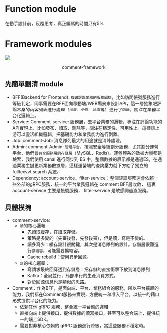 # Function module

在動手設計前，反覆思考，真正編碼的時間只有5%

# Framework modules

![](/week6-comment-system/ch01-function-design/pic/comment-framework.png)
<center>comment-framework</center>

## 先簡單劃清 module

- BFF(Backend for Frontend): `複雜評論業務的服務編排`，比如訪問帳號服務進行等級判定，同事需要在BFF面向移動端/WEB場景來設計API，這一層抽象吧評論本身的內容列表進行處理（`加載`、`分頁`、`排序`等）進行了`隔離`，關注在業務平台化邏輯上。
- Service: Comment-service: 服務層，去平台業務的邏輯，專注在評論功能的API實現上，比如發布、讀取、刪除等，關注在穩定性、可用性上。這樣讓上游可以靈活組織邏輯，把基礎能力和業務能力進行剝離。
- Job: comment-Job: 消息隊列最大的用途就是消峰處理。
- Admin: comment-Admin: `管理平台`，按照安全等級劃分服務，尤其劃分運營平台，他們會`共享服務層的存儲層`（MySQL、Redis）。運營體系的數據大量都是檢索，我們使用 canal 進行同步到 ES 中，整個數據的展示都是通過ES，在通過業務主鍵更新業務數據層，這樣運營端的查詢壓力就下方給了獨立的 fulltexvvt search 系統。
- Dependency: account-service、filter-service：整個評論服務還會依賴一些外部的gRPC服務，統一的平台業務邏輯在 comment BFF層收斂， 這裏 account-service 主要是帳號服務， filter-service 是敏感詞過濾服務。

## 具體模塊
- comment-service:
    - `讀`的核心邏輯
        - 先讀取緩存，在讀取存儲。 
        - 策略是多變的（先審後發，先發後審），但是讀，寫是不變的。
        - 讀多寫少：緩存設計很關鍵，其次是消息隊列的設計。存儲層很難進行`擴縮容`，可能需要擴縮容。
        - Cache rebuild：使用異步回源。
    - `寫`的核心邏輯：
        - 寫請求最終回穿透到存儲層：把存儲的直接衝擊下放到消息隊列
        - Kafka：全局並行，局部串行的生產消費方式。
        - 對於回源信息也是類似的思路。
- Comment：作為BFF，是面向端、平台、業務組合的服務，所以平台擴展的能力，我們都在Comment服務來實現，方便統一和准入平台，以統一的藉口形式提供平台化的能力。
    - 依賴其他 gRPC 服務，整合統一平台側的邏輯
    - 直接向端上提供接口，提供數據的讀寫接口，甚至可以整合端上，提供統一的端上SDK。
    - 需要對非核心依賴的 gRPC 服務進行降級，當這些服務不穩定時。